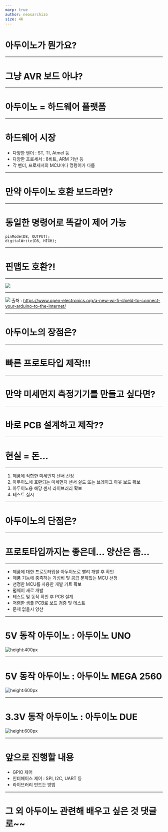 ```yaml
---
marp: true
author: neosarchizo
size: 4K
---
```


# 아두이노가 뭔가요?

---

# 그냥 AVR 보드 아냐?

---

# 아두이노 = **하드웨어 플랫폼**

---

# 하드웨어 시장

- 다양한 벤더 : ST, TI, Atmel 등
- 다양한 프로세서 : 8비트, ARM 기반 등
- 각 벤더, 프로세서의 MCU마다 명령어가 다름

---

# 만약 아두이노 호환 보드라면?


---

# 동일한 명령어로 똑같이 제어 가능

```
pinMode(D8, OUTPUT);
digitalWrite(D8, HIGH);
```

---

# 핀맵도 호환?!

---

![](https://cdn.shopify.com/s/files/1/0506/1689/3647/products/A000066_03.front_970c6014-61ab-4226-a20f-14cc6d8d682c_1000x750.jpg?v=1629816078)

---

![](https://www.open-electronics.org/wp-content/uploads/2014/02/WifiShield2.png)
출처 : https://www.open-electronics.org/a-new-wi-fi-shield-to-connect-your-arduino-to-the-internet/

---

# 아두이노의 장점은?

---

# 빠른 프로토타입 제작!!!

---

# 만약 미세먼지 측정기기를 만들고 싶다면?

---

# 바로 PCB 설계하고 제작??

---
# 현실 = 돈...

---

1. 제품에 적합한 미세먼지 센서 선정
2. 아두이노에 호환되는 미세먼지 센서 쉴드 또는 브레이크 아웃 보드 확보
3. 아두이노용 해당 센서 라이브러리 확보
4. 테스트 실시

---

# 아두이노의 단점은?

---

# 프로토타입까지는 좋은데... 양산은 좀...

---

- 제품에 대한 프로토타입을 아두이노로 빨리 개발 후 확인
- 제품 기능에 충족하는 가성비 및 공급 문제없는 MCU 선정
- 선정한 MCU를 사용한 개발 키트 확보
- 펌웨어 새로 개발
- 테스트 및 동작 확인 후 PCB 설계
- 저렴한 샘플 PCB로 보드 검증 및 테스트
- 문제 없을시 양산

---

# 5V 동작 아두이노 : 아두이노 UNO

![height:400px](https://cdn.shopify.com/s/files/1/0506/1689/3647/products/A000066_03.front_970c6014-61ab-4226-a20f-14cc6d8d682c_1000x750.jpg?v=1629816078)

---

# 5V 동작 아두이노 : 아두이노 MEGA 2560

![height:600px](https://cdn.shopify.com/s/files/1/0506/1689/3647/products/A000067_00.front_1000x750.jpg?v=1637830354)

---

# 3.3V 동작 아두이노 : 아두이노 DUE

![height:600px](https://cdn.shopify.com/s/files/1/0506/1689/3647/products/A000062_00.front_1000x750.jpg?v=1637829938)

---

# 앞으로 진행할 내용

- GPIO 제어
- 인터페이스 제어 : SPI, I2C, UART 등
- 라이브러리 만드는 방법

---

# 그 외 아두이노 관련해 배우고 싶은 것 댓글로~~